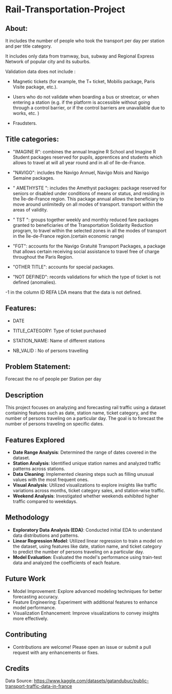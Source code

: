 # Rail-Transportation-Project

## About:

It includes the number of people who took the transport per day per station and per title category.

It includes only data from tramway, bus, subway and Regional Express Network of popular city and its suburbs.

Validation data does not include : 

- Magnetic tickets (for example, the T+ ticket, Mobilis package, Paris Visite package, etc.).

- Users who do not validate when boarding a bus or streetcar, or when entering a station (e.g. if the platform is accessible without going through a control barrier, or if the control barriers are unavailable due to works, etc. )

- Fraudsters.

## Title categories:

- "IMAGINE R": combines the annual Imagine R School and Imagine R Student packages reserved for pupils, apprentices and students which allows to travel at will all year round and in all of Ile-de-France.

- "NAVIGO": includes the Navigo Annuel, Navigo Mois and Navigo Semaine packages.

- " AMETHYSTE ": includes the Amethyst packages: package reserved for seniors or disabled under conditions of means or status, and residing in the Île-de-France region. This package annual allows the beneficiary to move around unlimitedly on all modes of transport. transport within the areas of validity.

- " TST ": groups together weekly and monthly reduced fare packages granted to beneficiaries of the Transportation Solidarity Reduction program, to travel within the selected zones in all the modes of transport in the Île-de-France region.(certain economic range)

- "FGT": accounts for the Navigo Gratuité Transport Packages, a package that allows certain receiving social assistance to travel free of charge throughout the Paris Region.

- "OTHER TITLE": accounts for special packages.

- "NOT DEFINED": records validations for which the type of ticket is not defined (anomalies).

-1 in the column ID REFA LDA means that the data is not defined.

## Features:
- DATE

- TITLE_CATEGORY: Type of ticket purchased
  
- STATION_NAME: Name of different stations
  
- NB_VALID : No of persons travelling

## Problem Statement:
  Forecast the no of people per Station per day

## Description

This project focuses on analyzing and forecasting rail traffic using a dataset containing features such as date, station name, ticket category, and the number of persons traveling on a particular day. The goal is to forecast the number of persons traveling on specific dates.

## Features Explored

- **Date Range Analysis**: Determined the range of dates covered in the dataset.
- **Station Analysis**: Identified unique station names and analyzed traffic patterns across stations.
- **Data Cleaning**: Implemented cleaning steps such as filling unusual values with the most frequent ones.
- **Visual Analysis**: Utilized visualizations to explore insights like traffic variations across months, ticket category sales, and station-wise traffic.
- **Weekend Analysis**: Investigated whether weekends exhibited higher traffic compared to weekdays.

## Methodology

- **Exploratory Data Analysis (EDA)**: Conducted initial EDA to understand data distributions and patterns.
- **Linear Regression Model**: Utilized linear regression to train a model on the dataset, using features like date, station name, and ticket category to predict the number of persons traveling on a particular day.
- **Model Evaluation**: Evaluated the model's performance using train-test data and analyzed the coefficients of each feature.


## Future Work
- Model Improvement: Explore advanced modeling techniques for better forecasting accuracy.
- Feature Engineering: Experiment with additional features to enhance model performance.
- Visualization Enhancement: Improve visualizations to convey insights more effectively.

## Contributing
- Contributions are welcome! Please open an issue or submit a pull request with any enhancements or fixes.

## Credits
Data Source: https://www.kaggle.com/datasets/gatandubuc/public-transport-traffic-data-in-france


  
